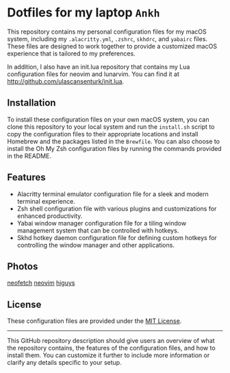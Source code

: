 # Dotfiles for my laptop `Ankh`

This repository contains my personal configuration files for my macOS system, including my `.alacritty.yml`, `.zshrc`, `skhdrc`, and `yabairc` files. These files are designed to work together to provide a customized macOS experience that is tailored to my preferences.

In addition, I also have an init.lua repository that contains my Lua configuration files for neovim and lunarvim. You can find it at http://github.com/ulascansenturk/init.lua.

## Installation

To install these configuration files on your own macOS system, you can clone this repository to your local system and run the `install.sh` script to copy the configuration files to their appropriate locations and install Homebrew and the packages listed in the `Brewfile`. You can also choose to install the Oh My Zsh configuration files by running the commands provided in the README.

## Features

- Alacritty terminal emulator configuration file for a sleek and modern terminal experience.
- Zsh shell configuration file with various plugins and customizations for enhanced productivity.
- Yabai window manager configuration file for a tiling window management system that can be controlled with hotkeys.
- Skhd hotkey daemon configuration file for defining custom hotkeys for controlling the window manager and other applications.

## Photos

[neofetch](https://i.ibb.co/FYqk6zY/Screenshot-2023-04-20-at-01-39-57.png)
[neovim](https://i.ibb.co/rpcQpgf/Screenshot-2023-04-20-at-01-40-35.png)
[higuys](https://i.ibb.co/jhQB6p3/Screenshot-2023-04-20-at-01-41-52.png)

## License

These configuration files are provided under the [MIT License](https://opensource.org/licenses/MIT).

---

This GitHub repository description should give users an overview of what the repository contains, the features of the configuration files, and how to install them. You can customize it further to include more information or clarify any details specific to your setup.
